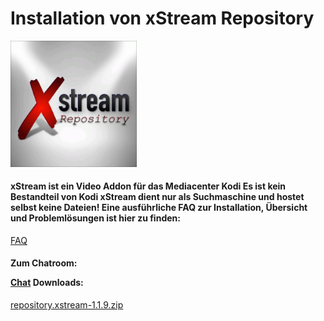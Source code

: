 <!DOCTYPE html>
<html>
  <body>
  <h1>Installation von xStream Repository</h1>
  <img src="icon.png" style="max-width: 40%;">
    <h4>xStream ist ein Video Addon für das Mediacenter Kodi
     <b>Es ist kein Bestandteil von Kodi
      xStream dient nur als Suchmaschine und hostet selbst keine Dateien!
      Eine ausführliche FAQ zur Installation, Übersicht und Problemlösungen ist hier zu finden:</b></h4>
    <a href="https://github.com/streamxstream/xStream-FAQ/blob/master/xStream_Anleitung_FAQ.md">FAQ</a> 
    <h4><p>Zum Chatroom:
    <p><a href="https://gitter.im/Lastship_Chat/xStream">Chat</a>
    Downloads:</h4>
    <p><a href="repository.xstream-1.1.9.zip">repository.xstream-1.1.9.zip</a></p>
  </body>
</html>
